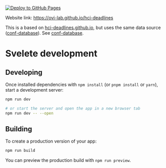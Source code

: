 [![Deploy to GitHub Pages](https://github.com/ovi-lab/hci-deadlines/actions/workflows/svelte-gh-pages-deploy.yml/badge.svg)](https://github.com/ovi-lab/hci-deadlines/actions/workflows/svelte-gh-pages-deploy.yml)

Website link: https://ovi-lab.github.io/hci-deadlines

This is a based on [hci-deadlines.github.io](https://github.com/hci-deadlines/hci-deadlines.github.io.), but uses the same data source ([conf-database](https://github.com/ovi-lab/conf-database)). See [conf-database](https://github.com/ovi-lab/conf-database).

# Svelete development
## Developing

Once installed dependencies with `npm install` (or `pnpm install` or `yarn`), start a development server:

```bash
npm run dev

# or start the server and open the app in a new browser tab
npm run dev -- --open
```

## Building

To create a production version of your app:

```bash
npm run build
```

You can preview the production build with `npm run preview`.

